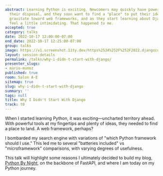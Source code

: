 ```yaml
---
abstract: Learning Python is exciting. Newcomers may quickly have powerful tools at
  their disposal, and they soon want to find a "place" to put their ideas. Some may
  gravitate toward web frameworks, and as they start learning about Django, it might
  feel a little intimidating. That happened to me.
accepted: true
category: talks
date: 2022-10-17 12:00:00-07:00
end_date: 2022-10-17 12:25:00-07:00
group: talks
image: https://v1.screenshot.11ty.dev/https%253A%252F%252F2022.djangocon.us%252Fpresenters%252Fmario-munoz%252F/opengraph/
layout: session-details
permalink: /talks/why-i-didn-t-start-with-django/
presenter_slugs:
- mario-munoz
published: true
room: Salon A-E
sitemap: true
slug: why-i-didn-t-start-with-django
summary: ''
tags: null
title: Why I Didn't Start With Django
track: t0
---
```


When I started learning Python, it was exciting&mdash;uncharted territory ahead. With powerful tools at my fingertips and plenty of ideas, they needed to find a place to land. A web framework, perhaps?

I bombarded my search engine with variations of "which Python framework should I use." This led me to several "batteries included" vs "microframework" comparisons, with varying degrees of usefulness.

This talk will highlight some reasons I ultimately decided to build my blog, [Python By Night](https://www.pythonbynight.com), on the backbone of FastAPI, and where I am today on my Python journey.
